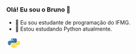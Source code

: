 ### Olá! Eu sou o Bruno  👋


- 🔭 Eu sou estudante de programação do IFMG.
- 🌱 Estou estudando Python atualmente.

<img align="center" alt="Bruno-Python" height="30" width="40" src="https://raw.githubusercontent.com/devicons/devicon/master/icons/python/python-original.svg">
</div>
  
  ##
